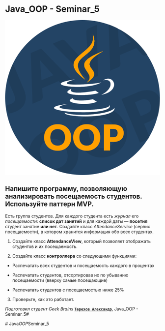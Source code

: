 # Java_OOP - Seminar_5

![pictures java for oop](https://raw.githubusercontent.com/Terekhov-A-S/Java_OOP_Seminar_2/main/Icon_Java_OOP_Advanced.png)

## Напишите программу, позволяющую анализировать посещаемость студентов. Используйте паттерн MVP.

Есть группа студентов. Для каждого студента есть *журнал* его *посещаемости*: **список дат занятий** и для каждой даты — **посетил** студент занятие **или нет**. Создайте класс *AttendanceService* (сервис посещаемости), в котором хранится информация обо всех студентах.

1. Создайте класс **AttendanceView**, который позволяет отображать студентов и их посещаемость.

2. Создайте класс **контроллера** со следующими функциями:

- Распечатать всех студентов и посещаемость каждого в процентах

- Распечатать студентов, отсортировав их по убыванию посещаемости (вверху самые посещающие)

- Распечатать студентов с посещаемостью ниже 25%

3. Проверьте, как это работает.



*Подготовил студент Geek Brains* [**`Терехов Александр`**](https://gb.ru/users/7696463), Java_OOP - Seminar_5#

#   J a v a _ O O P _ S e m i n a r _ 5 
 
 